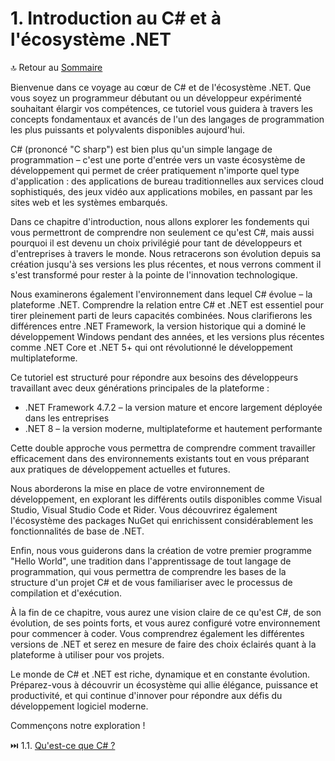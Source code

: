 # 1. Introduction au C# et à l'écosystème .NET

🔝 Retour au [Sommaire](/SOMMAIRE.md)

Bienvenue dans ce voyage au cœur de C# et de l'écosystème .NET. Que vous soyez un programmeur débutant ou un développeur expérimenté souhaitant élargir vos compétences, ce tutoriel vous guidera à travers les concepts fondamentaux et avancés de l'un des langages de programmation les plus puissants et polyvalents disponibles aujourd'hui.

C# (prononcé "C sharp") est bien plus qu'un simple langage de programmation – c'est une porte d'entrée vers un vaste écosystème de développement qui permet de créer pratiquement n'importe quel type d'application : des applications de bureau traditionnelles aux services cloud sophistiqués, des jeux vidéo aux applications mobiles, en passant par les sites web et les systèmes embarqués.

Dans ce chapitre d'introduction, nous allons explorer les fondements qui vous permettront de comprendre non seulement ce qu'est C#, mais aussi pourquoi il est devenu un choix privilégié pour tant de développeurs et d'entreprises à travers le monde. Nous retracerons son évolution depuis sa création jusqu'à ses versions les plus récentes, et nous verrons comment il s'est transformé pour rester à la pointe de l'innovation technologique.

Nous examinerons également l'environnement dans lequel C# évolue – la plateforme .NET. Comprendre la relation entre C# et .NET est essentiel pour tirer pleinement parti de leurs capacités combinées. Nous clarifierons les différences entre .NET Framework, la version historique qui a dominé le développement Windows pendant des années, et les versions plus récentes comme .NET Core et .NET 5+ qui ont révolutionné le développement multiplateforme.

Ce tutoriel est structuré pour répondre aux besoins des développeurs travaillant avec deux générations principales de la plateforme :
- .NET Framework 4.7.2 – la version mature et encore largement déployée dans les entreprises
- .NET 8 – la version moderne, multiplateforme et hautement performante

Cette double approche vous permettra de comprendre comment travailler efficacement dans des environnements existants tout en vous préparant aux pratiques de développement actuelles et futures.

Nous aborderons la mise en place de votre environnement de développement, en explorant les différents outils disponibles comme Visual Studio, Visual Studio Code et Rider. Vous découvrirez également l'écosystème des packages NuGet qui enrichissent considérablement les fonctionnalités de base de .NET.

Enfin, nous vous guiderons dans la création de votre premier programme "Hello World", une tradition dans l'apprentissage de tout langage de programmation, qui vous permettra de comprendre les bases de la structure d'un projet C# et de vous familiariser avec le processus de compilation et d'exécution.

À la fin de ce chapitre, vous aurez une vision claire de ce qu'est C#, de son évolution, de ses points forts, et vous aurez configuré votre environnement pour commencer à coder. Vous comprendrez également les différentes versions de .NET et serez en mesure de faire des choix éclairés quant à la plateforme à utiliser pour vos projets.

Le monde de C# et .NET est riche, dynamique et en constante évolution. Préparez-vous à découvrir un écosystème qui allie élégance, puissance et productivité, et qui continue d'innover pour répondre aux défis du développement logiciel moderne.

Commençons notre exploration !

⏭️ 1.1. [Qu'est-ce que C# ?](/01-introduction-au-csharp-et-a-l-ecosysteme-dotnet/1-1-quest-ce-que-csharp.md)
